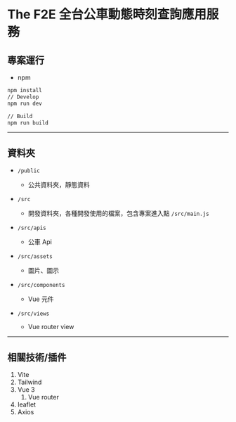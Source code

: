 # The F2E 全台公車動態時刻查詢應用服務

## 專案運行

-   npm

```bash
npm install
// Develop
npm run dev

// Build
npm run build
```

---

## 資料夾

-   `/public`

    -   公共資料夾，靜態資料

-   `/src`

    -   開發資料夾，各種開發使用的檔案，包含專案進入點 `/src/main.js`

-   `/src/apis`

    -   公車 Api

-   `/src/assets`

    -   圖片、圖示

-   `/src/components`

    -   Vue 元件

-   `/src/views`

    -   Vue router view

---

## 相關技術/插件

1. Vite
2. Tailwind
3. Vue 3
    1. Vue router
4. leaflet
5. Axios
